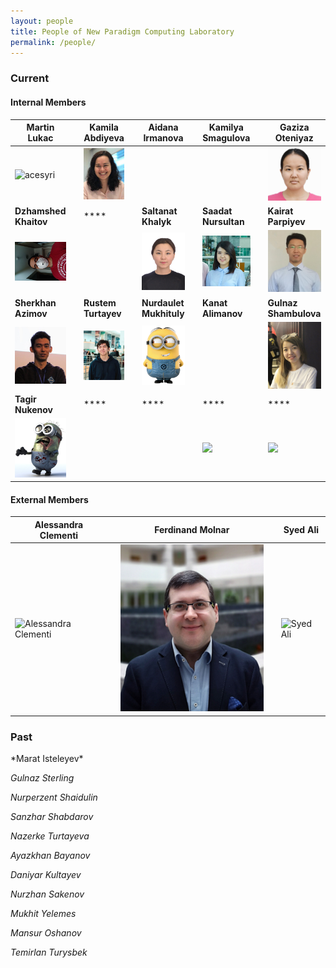 ```yaml
---
layout: people
title: People of New Paradigm Computing Laboratory
permalink: /people/
---
```


<h3>Current</h3>

<h4>Internal Members</h4>


| **Martin Lukac** |   | **Kamila Abdiyeva** |   | **Aidana Irmanova** |   | **Kamilya Smagulova** | |  **Gaziza Oteniyaz**  |  
|  ----  | ---- | ----  | ---- | ----  | ---- | ----  | ---- | ----  | 
| <img alt="acesyri" src="/images/lukac.jgg" width="250" height="250"/></src>| | ![Kamila Abdiyeva](/images/kamila.png) | | [](/images/yourimage.png)  | | [](/images/yourimage.png)  | |  ![Gaziza Oteniyaz](/images/gaziza.png)  | 
| **Dzhamshed Khaitov** |  | ****  | | **Saltanat Khalyk** |  | **Saadat Nursultan** |  | **Kairat Parpiyev**  |  
| ![Dzhamshed Khaitov](/images/dzhamshed1.png)  |  | [](/images/yourimage.png)  |  | ![Saltanat Khalyk](/images/saltanat.png)  | | ![Saadat Nursultan](/images/saadat1.png)  | | ![Kairat Parpiyev](/images/kairat.png) | 
| **Sherkhan Azimov** |  | **Rustem Turtayev** | | **Nurdaulet Mukhituly** |  | **Kanat Alimanov**  |  | **Gulnaz Shambulova** | 
| ![Sherkhan Azimov](/images/sherkhan.png) | | ![Rustem Turtayev](/images/rustem.png) | | ![Nurdaulet Mukhituly](/images/minionB.png)  | | [](/images/yourimage.png) | | ![Gulnaz Shambulova](/images/gulnazZ.png) | 
| **Tagir Nukenov** | | **** |  | ****  |  | **** |  | **** |
| ![Tagir Nukenov](/images/minonsZ.png) || [](/images/yourimage.png)  | | [](/images/yourimage.png) | | ![](/images/yourimage.png) | | ![](/images/yourimage.png) |






<h4>External Members</h4>

| Alessandra Clementi |   | Ferdinand Molnar |  | Syed Ali |
|  ----  | ---- | ----  | ---- | ----  |
| ![Alessandra Clementi](/images/yourimage.png)  |  | ![Ferdinand Molnar](/images/ferdinand.png)  |  | ![Syed Ali](/images/yourimage.png)  |


<h3>Past</h3>
*Marat Isteleyev*

*Gulnaz Sterling*

*Nurperzent Shaidulin*

*Sanzhar Shabdarov*

*Nazerke Turtayeva*

*Ayazkhan Bayanov*

*Daniyar Kultayev*

*Nurzhan Sakenov* 

*Mukhit Yelemes*

*Mansur Oshanov*

*Temirlan Turysbek*
